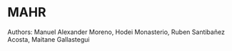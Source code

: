 # MAHR
Authors: Manuel Alexander Moreno, Hodei Monasterio, Ruben Santibañez Acosta, Maitane Gallastegui
